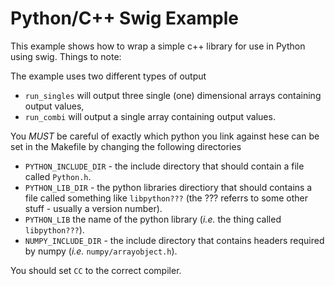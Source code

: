 Python/C++ Swig Example
=======================

This example shows how to wrap a simple c++ library for use in Python using 
swig. Things to note:

The example uses two different types of output

* `run_singles` will output three single (one) dimensional arrays containing output values,
* `run_combi` will output a single array containing output values.

You *MUST* be careful of exactly which python you link against hese can
be set in the Makefile by changing the following directories 

* `PYTHON_INCLUDE_DIR` - the include directory that should contain a file
  called `Python.h`.
* `PYTHON_LIB_DIR` - the python libraries directiory that should contains a 
  file called something like `libpython???` (the ??? referrs to some other
  stuff - usually a version number).
* `PYTHON_LIB` the name of the python library (*i.e.* the thing called
  `libpython???`).
* `NUMPY_INCLUDE_DIR` - the include directory that contains headers required
  by numpy (*i.e.* `numpy/arrayobject.h`).

You should set `CC` to the correct compiler.

